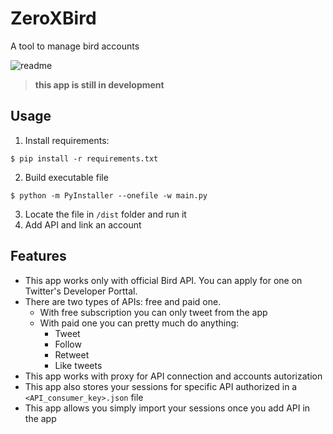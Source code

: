 # ZeroXBird
A tool to manage bird accounts

![readme](https://user-images.githubusercontent.com/108195681/230823426-6172cb85-f965-4b32-be8a-b859bff599ad.png)

> **this app is still in development**

## Usage
1. Install requirements:
```
$ pip install -r requirements.txt
```
2. Build executable file
```
$ python -m PyInstaller --onefile -w main.py
```
3. Locate the file in `/dist` folder and run it
4. Add API and link an account 
## Features
- This app works only with official Bird API. You can apply for one on Twitter's Developer Porttal.
- There are two types of APIs: free and paid one. 
    - With free subscription you can only tweet from the app
    - With paid one you can pretty much do anything:
        - Tweet
        - Follow
        - Retweet
        - Like tweets 
- This app works with proxy for API connection and accounts autorization
- This app also stores your sessions for specific API authorized in a `<API_consumer_key>.json` file
- This app allows you simply import your sessions once you add API in the app

